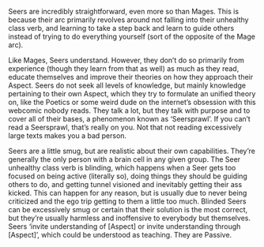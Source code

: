 Seers are incredibly straightforward, even more so than Mages. This is because their arc primarily revolves around not falling into their unhealthy class verb, and learning to take a step back and learn to guide others instead of trying to do everything yourself (sort of the opposite of the Mage arc).

Like Mages, Seers understand. However, they don’t do so primarily from experience (though they learn from that as well) as much as they read, educate themselves and improve their theories on how they approach their Aspect. Seers do not seek all levels of knowledge, but mainly knowledge pertaining to their own Aspect, which they try to formulate an unified theory on, like the Poetics or some weird dude on the internet’s obsession with this webcomic nobody reads. They talk a lot, but they talk with purpose and to cover all of their bases, a phenomenon known as ‘Seersprawl’. If you can’t read a Seersprawl, that’s really on you. Not that not reading excessively large texts makes you a bad person.

Seers are a little smug, but are realistic about their own capabilities. They’re generally the only person with a brain cell in any given group.
The Seer unhealthy class verb is blinding, which happens when a Seer gets too focused on being active (literally so), doing things they should be guiding others to do, and getting tunnel visioned and inevitably getting their ass kicked. This can happen for any reason, but is usually due to never being criticized and the ego trip getting to them a little too much.
Blinded Seers can be excessively smug or certain that their solution is the most correct, but they’re usually harmless and inoffensive to everybody but themselves.
Seers ‘invite understanding of [Aspect] or invite understanding through [Aspect]’, which could be understood as teaching. They are Passive.
